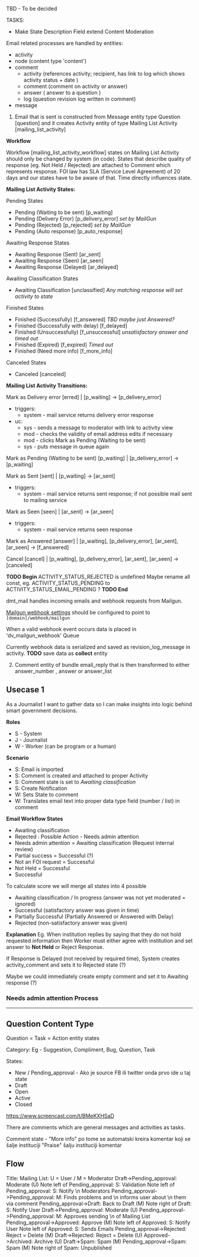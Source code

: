 TBD - To be decided

TASKS:
 - Make State Description Field extend Content Moderation

Email related processes are handled by entities:
 - activity
 - node (content type 'content')
 - comment
   - activity (references activity; recipient, has link to log which shows activity status + date )
   - comment (comment on activity or answer)
   - answer ( answer to a question )
   - log (question revision log written in comment)
 - message

1. Email that is sent is constructed from Message entity type Question [question] and it creates Activity entity of type Mailing List Activity [mailing_list_activity]

**Workflow**

Workflow [mailing_list_activity_workflow] states on Mailing List Activity should only be changed by system (in code).
States that describe quality of response (eg. Not Held / Rejected) are attached to Comment which represents response.
FOI law has SLA (Service Level Agreement) of 20 days and our states have to be aware of that. Time directly influences state.

**Mailing List Activity States:**

Pending States

- Pending (Waiting to be sent) [p_waiting]
- Pending (Delivery Error) [p_delivery_error] _set by MailGun_
- Pending (Rejected) [p_rejected] _set by MailGun_
- Pending (Auto response) [p_auto_response]

Awaiting Response States

- Awaiting Response (Sent) [ar_sent]
- Awaiting Response (Seen) [ar_seen]
- Awaiting Response (Delayed) [ar_delayed]

Awaiting Classification States

- Awaiting Classification [unclassified] _Any matching response will set activity to state_

Finished States

- Finished (Successfully) [f_answered] _TBD maybe just Answered?_
- Finished (Successfully with delay) [f_delayed]
- Finished (Unsuccessfully) [f_unsuccessful] _unsatisfactory answer and timed out_
- Finished (Expired) [f_expired] _Timed out_
- Finished (Need more info) [f_more_info]

Canceled States

- Canceled [canceled]

**Mailing List Activity Transitions:**

Mark as Delivery error [erred] | [p_waiting] -> [p_delivery_error]
  - triggers: 
    - system - mail service returns delivery error response
  - uc:
    - sys - sends a message to moderator with link to activity view
    - mod - checks the validity of email address edits if necessary
    - mod - clicks Mark as Pending (Waiting to be sent)
    - sys - puts message in queue again
    
Mark as Pending (Waiting to be sent) [p_waiting] | [p_delivery_error] -> [p_waiting]
    
Mark as Sent [sent]	| [p_waiting]	-> [ar_sent]
  - triggers:
    - system - mail service returns sent response; if not possible mail sent to mailing service
 
Mark as Seen [seen]	| [ar_sent]	-> [ar_seen]	
  - triggers:
    - system - mail service returns seen response 

Mark as Answered	[answer] | [p_waiting], [p_delivery_error], [ar_sent], [ar_seen] -> [f_answered]

Cancel [cancel] | [p_waiting], [p_delivery_error], [ar_sent], [ar_seen] -> [canceled]




**TODO Begin**
 ACTIVITY_STATUS_REJECTED is undefined
 Maybe rename all const, eg. ACTIVITY_STATUS_PENDING to ACTIVITY_STATUS_EMAIL_PENDING ?
**TODO End**


dmt_mail handles incoming emails and webhook requests from Mailgun.

[Mailgun webhook settings](https://app.mailgun.com/app/webhooks) should be configured to point to
`[domain]/webhook/mailgun`

When a valid webhook event occurs data is placed in 'dv_mailgun_webhook' Queue

Currently webhook data is serialized and saved as revision_log_message in activity.
**TODO** save data as **collect** entity


2. Comment entity of bundle email_reply that is then transformed to either answer_number , answer or answer_list

## Usecase 1
As a Journalist I want to gather data so I can make insights into logic behind smart government decisions.

**Roles**
- S - System
- J - Journalist
- W - Worker (can be program or a human)

**Scenario**
- S: Email is imported
- S: Comment is created and attached to proper Activity
- S: Comment state is set to _Awaiting classification_
- S: Create Notification
- W: Sets State to comment
- W: Translates email text into proper data type field (number / list) in comment

**Email Workflow States**

- Awaiting classification
- Rejected : Possible Action - Needs admin attention
- Needs admin attention = Awaiting classification (Request internal review)
- Partial success = Successful (?)
- Not an FOI request  = Successful
- Not Held = Successful
- Successful

To calculate score we will merge all states into 4 possible
- Awaiting classification / In progress (answer was not yet moderated = ignored)
- Successful (satisfactory answer was given in time)
- Partially Successful (Partially Answered or Answered with Delay)
- Rejected (non-satisfactory answer was given)

**Explanation**
Eg. When institution replies by saying that they do not hold requested information then Worker must either agree with institution and set answer to **Not Held** or Reject Response.

If Response is Delayed (not received by required time), System creates activity_comment and sets it to Rejected state (?)

Maybe we could immediately create empty comment and set it to Awaiting response (?)

### Needs admin attention Process

---

## Question Content Type

Question = Task = Action entity states

Category: Eg - Suggestion, Compliment, Bug, Question, Task

States:

- New / Pending_approval - Ako je source FB ili twitter onda prvo ide u taj state
- Draft
- Open
- Active
- Closed

https://www.screencast.com/t/BMeKXHSaD



There are comments which are general messages and activities as tasks.


Comment state - "More info" po tome se automatski kreira komentar koji se šalje instituciji
"Praise" šalju instituciji komentar


## Flow

Title: Mailing List: U = User / M = Moderator
Draft->Pending_approval: Moderate (U)
Note left of Pending_approval: S: Validation
Note left of Pending_approval: S: Notify \n Moderators
Pending_approval->Pending_approval: M: Finds problems and \n informs user about \n them via comment
Pending_approval->Draft: Back to Draft (M)
Note right of Draft: S: Notify User
Draft->Pending_approval: Moderate (U)
Pending_approval->Pending_approval: M: Approves sending \n of Mailing List
Pending_approval->Approved: Approve (M)
Note left of Approved: S: Notify User
Note left of Approved: S: Sends Emails
Pending_approval->Rejected: Reject = Delete (M)
Draft->Rejected: Reject = Delete (U)
Approved->Archived: Archive (U)
Draft->Spam: Spam (M)
Pending_approval->Spam: Spam (M)
Note right of Spam: Unpublished
